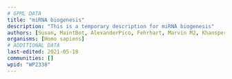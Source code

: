 ```yaml
---
# GPML DATA
title: "miRNA biogenesis"
description: "This is a temporary description for miRNA biogenesis"
authors: [Susan, MaintBot, AlexanderPico, Fehrhart, Marvin M2, Khanspers, Eweitz]
organisms: [Homo sapiens]
# ADDITIONAL DATA
last-edited: 2021-05-18
communities: []
wpid: "WP2338"
---
```

